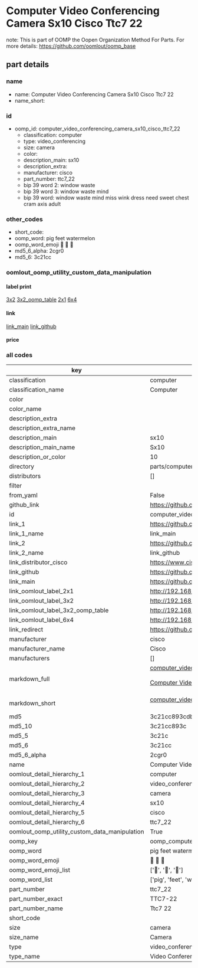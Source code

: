 # Computer Video Conferencing Camera Sx10 Cisco Ttc7 22  

note: This is part of OOMP the Oopen Organization Method For Parts. For more details: https://github.com/oomlout/oomp_base

##  part details
  







### name
* name: Computer Video Conferencing Camera Sx10 Cisco Ttc7 22
* name_short: 
### id
* oomp_id: computer_video_conferencing_camera_sx10_cisco_ttc7_22
  * classification: computer
  * type: video_conferencing
  * size: camera
  * color: 
  * description_main: sx10
  * description_extra: 
  * manufacturer: cisco
  * part_number: ttc7_22
  * bip 39 word 2: window waste
  * bip 39 word 3: window waste mind
  * bip 39 word: window waste mind miss wink dress need sweet chest cram axis adult

### other_codes
* short_code: 
* oomp_word: pig feet watermelon
* oomp_word_emoji :pig: :feet: :watermelon:
* md5_6_alpha: 2cgr0
* md5_6: 3c21cc






### oomlout_oomp_utility_custom_data_manipulation
#### label print
[3x2](http://192.168.1.245:1112/?label=oomp%202cgr0)
[3x2_oomp_table](http://192.168.1.108:1112/?label=oomp%202cgr0)
[2x1](http://192.168.1.242:1112/?label=oomp%202cgr0)
[6x4](http://192.168.1.55:1112/?label=oomp%202cgr0)    

#### link

[link_main](https://github.com/oomlout/oomlout_oomp_version_1_messy/tree/main/parts/computer_video_conferencing_camera_sx10_cisco_ttc7_22) [link_github](https://github.com/oomlout/oomlout_oomp_version_1_messy/tree/main/parts/computer_video_conferencing_camera_sx10_cisco_ttc7_22)                             

#### price







### all codes 
| key | value |  
| --- | --- |  
| classification | computer |  
| classification_name | Computer |  
| color |  |  
| color_name |  |  
| description_extra |  |  
| description_extra_name |  |  
| description_main | sx10 |  
| description_main_name | Sx10 |  
| description_or_color | 10 |  
| directory | parts/computer_video_conferencing_camera_sx10_cisco_ttc7_22 |  
| distributors | [] |  
| filter |  |  
| from_yaml | False |  
| github_link | https://github.com/oomlout/oomlout_oomp_part_src/tree/main/parts/computer_video_conferencing_camera_sx10_cisco_ttc7_22 |  
| id | computer_video_conferencing_camera_sx10_cisco_ttc7_22 |  
| link_1 | https://github.com/oomlout/oomlout_oomp_version_1_messy/tree/main/parts/computer_video_conferencing_camera_sx10_cisco_ttc7_22 |  
| link_1_name | link_main |  
| link_2 | https://github.com/oomlout/oomlout_oomp_version_1_messy/tree/main/parts/computer_video_conferencing_camera_sx10_cisco_ttc7_22 |  
| link_2_name | link_github |  
| link_distributor_cisco | https://www.cisco.com/c/en/us/support/collaboration-endpoints/telepresence-sx10-quick-set/model.html |  
| link_github | https://github.com/oomlout/oomlout_oomp_version_1_messy/tree/main/parts/computer_video_conferencing_camera_sx10_cisco_ttc7_22 |  
| link_main | https://github.com/oomlout/oomlout_oomp_version_1_messy/tree/main/parts/computer_video_conferencing_camera_sx10_cisco_ttc7_22 |  
| link_oomlout_label_2x1 | http://192.168.1.242:1112/?label=oomp%202cgr0 |  
| link_oomlout_label_3x2 | http://192.168.1.245:1112/?label=oomp%202cgr0 |  
| link_oomlout_label_3x2_oomp_table | http://192.168.1.108:1112/?label=oomp%202cgr0 |  
| link_oomlout_label_6x4 | http://192.168.1.55:1112/?label=oomp%202cgr0 |  
| link_redirect | https://github.com/oomlout/oomlout_oomp_version_1_messy/tree/main/parts/computer_video_conferencing_camera_sx10_cisco_ttc7_22 |  
| manufacturer | cisco |  
| manufacturer_name | Cisco |  
| manufacturers | [] |  
| markdown_full | [computer_video_conferencing_camera_sx10_cisco_ttc7_22](none)<br>[](none)<br>[Computer Video Conferencing Camera Sx10 Cisco Ttc7 22](none)<br><br> |  
| markdown_short | [computer_video_conferencing_camera_sx10_cisco_ttc7_22](none)<br><br> |  
| md5 | 3c21cc893cdbb2790afde8dd19fdefdb |  
| md5_10 | 3c21cc893c |  
| md5_5 | 3c21c |  
| md5_6 | 3c21cc |  
| md5_6_alpha | 2cgr0 |  
| name | Computer Video Conferencing Camera Sx10 Cisco Ttc7 22 |  
| oomlout_detail_hierarchy_1 | computer |  
| oomlout_detail_hierarchy_2 | video_conferencing |  
| oomlout_detail_hierarchy_3 | camera |  
| oomlout_detail_hierarchy_4 | sx10 |  
| oomlout_detail_hierarchy_5 | cisco |  
| oomlout_detail_hierarchy_6 | ttc7_22 |  
| oomlout_oomp_utility_custom_data_manipulation | True |  
| oomp_key | oomp_computer_video_conferencing_camera_sx10_cisco_ttc7_22 |  
| oomp_word | pig feet watermelon |  
| oomp_word_emoji | :pig: :feet: :watermelon: |  
| oomp_word_emoji_list | [':pig:', ':feet:', ':watermelon:'] |  
| oomp_word_list | ['pig', 'feet', 'watermelon'] |  
| part_number | ttc7_22 |  
| part_number_exact | TTC7-22 |  
| part_number_name | Ttc7 22 |  
| short_code |  |  
| size | camera |  
| size_name | Camera |  
| type | video_conferencing |  
| type_name | Video Conferencing |  
